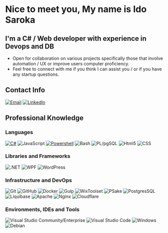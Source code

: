 # Nice to meet you, My name is Ido Saroka


## I'm a C# / Web developer with experience in Devops and DB
 * Open for collaboration on various projects specifically those that involve automation / UX or improve users computer proficiency.
 * Feel free to connect with me if you think I can assist you / or if you have any startup questions.


## Contact Info
[![Email](https://img.shields.io/badge/-Email-3655d1?style=flat&ogoColor=white)](mailto:contact@idosaroka.com)
[![LinkedIn](https://img.shields.io/badge/-LinkedIn-0077B5?style=flat&logo=linkedin&logoColor=white)](https://www.linkedin.com/in/ido-saroka/)


## Professional Knowledge
 ### Languages
  [![C#](https://img.shields.io/badge/-C%23-333333?style=flat&logo=CSharp&logoColor=7e10cc)](https://github.com/Ido-Saroka/CSharp)
  ![JavaScript](https://img.shields.io/badge/-JavaScript-333333?style=flat&logo=javascript)
  [![Powershell](https://img.shields.io/badge/-Powershell-333333?style=flat&logo=Powershell)](https://github.com/Ido-Saroka/Powershell)
  ![Bash](https://img.shields.io/badge/-Bash-333333?style=flat&logo=gnu-bash)
  ![PL/pgSQL](https://img.shields.io/badge/-PL/pgSQL-333333?style=flat&logo=PostgreSQL)
  ![Html5](https://img.shields.io/badge/-Html5-333333?style=flat&logo=html5)
  ![CSS](https://img.shields.io/badge/-CSS3-333333?style=flat&logo=CSS3)


### Libraries and Frameworks
 ![.NET](https://img.shields.io/badge/-.NET-333333?style=flat&logo=dotnet)
 ![WPF](https://img.shields.io/badge/-WPF-333333?style=flat&logo=CSharp&logoColor=7e10cc)
 ![WordPress](https://img.shields.io/badge/-WordPress-333333?style=flat&logo=WordPress)


 ### Infrastructure and DevOps
  ![Git](https://img.shields.io/badge/-Git-333333?style=flat&logo=git)
  ![GitHub](https://img.shields.io/badge/-GitHub-333333?style=flat&logo=github)
  ![Docker](https://img.shields.io/badge/-Docker-333333?style=flat&logo=docker)
  ![Gulp](https://img.shields.io/badge/-Gulp-333333?style=flat&logo=Gulp)
  ![WixToolset](https://img.shields.io/badge/-WixToolset-333333?style=flat&logo=WixToolset)
  ![PSake](https://img.shields.io/badge/-PSake-333333?style=flat&logo=psake)
  ![PostgresSQL](https://img.shields.io/badge/-PostgreSQL-333333?style=flat&logo=PostgreSQL)
  ![Liquibase](https://img.shields.io/badge/-Liquibase-333333?style=flat&logo=Liquibase)
  ![Apache](https://img.shields.io/badge/-Apache-333333?style=flat&logo=apache)
  ![Nginx](https://img.shields.io/badge/-Nginx-333333?style=flat&logo=nginx)
  ![Cloudflare](https://img.shields.io/badge/-Cloudflare-333333?style=flat&logo=Cloudflare)

### Environments, IDEs and Tools
  ![Visual Studio Community/Enterprise](https://img.shields.io/badge/-Visual%20Studio-333333?style=flat&logo=visual-studio-code&logoColor=7e10cc)
  ![Visual Studio Code](https://img.shields.io/badge/-Visual%20Studio%20Code-333333?style=flat&logo=visual-studio-code&logoColor=007ACC)
  ![Windows](https://img.shields.io/badge/-Windows%2010-333333?style=flat&logo=windows)
  ![Debian](https://img.shields.io/badge/-Debian-333333?style=flat&logo=debian)
